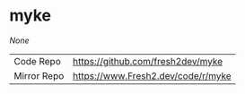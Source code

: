 # myke

*None*

|               |                           |
| ------------- | ------------------------- |
| Code Repo     | https://github.com/fresh2dev/myke              |
| Mirror Repo   | https://www.Fresh2.dev/code/r/myke           |
